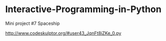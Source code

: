 # Interactive-Programming-in-Python

Mini project #7 Spaceship

http://www.codeskulptor.org/#user43_JqnFt8iZKe_0.py
